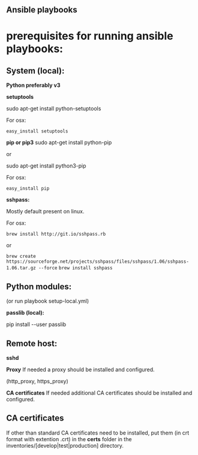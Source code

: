 
## Ansible playbooks



# prerequisites for running ansible playbooks:

## System (local):

**Python preferably v3**

**setuptools**

sudo apt-get install python-setuptools

For osx:

`easy_install setuptools`

**pip or pip3**
sudo apt-get install python-pip

or

sudo apt-get install python3-pip

For osx:

`easy_install pip`

**sshpass:**

Mostly default present on linux.

For osx: 

`brew install http://git.io/sshpass.rb`

or   

`brew create https://sourceforge.net/projects/sshpass/files/sshpass/1.06/sshpass-1.06.tar.gz --force`
     `brew install sshpass`
 

## Python modules:
(or run playbook setup-local.yml)

**passlib (local):**

pip install --user passlib




## Remote host:

**sshd**

**Proxy**
If needed a proxy should be installed and configured.

(http_proxy, https_proxy)

**CA certificates**
If needed additional CA certificates should be installed and configured.


## CA certificates
If other than standard CA certificates need to be installed, put them (in crt format with extention .crt) in the **certs** folder in the inventories/[develop|test|production] directory.